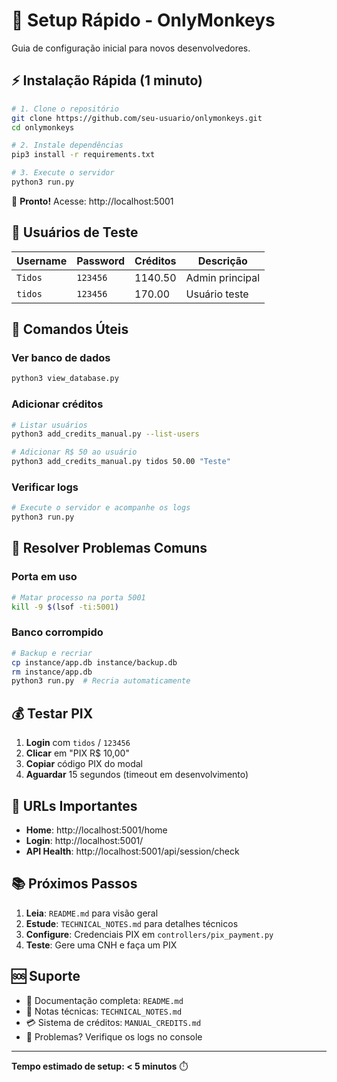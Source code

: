 # 🚀 Setup Rápido - OnlyMonkeys

Guia de configuração inicial para novos desenvolvedores.

## ⚡ Instalação Rápida (1 minuto)

```bash
# 1. Clone o repositório
git clone https://github.com/seu-usuario/onlymonkeys.git
cd onlymonkeys

# 2. Instale dependências
pip3 install -r requirements.txt

# 3. Execute o servidor
python3 run.py
```

🎉 **Pronto!** Acesse: http://localhost:5001

## 👤 Usuários de Teste

| Username | Password | Créditos | Descrição |
|----------|----------|----------|-----------|
| `Tidos`  | `123456` | 1140.50  | Admin principal |
| `tidos`  | `123456` | 170.00   | Usuário teste |

## 🧪 Comandos Úteis

### Ver banco de dados
```bash
python3 view_database.py
```

### Adicionar créditos
```bash
# Listar usuários
python3 add_credits_manual.py --list-users

# Adicionar R$ 50 ao usuário
python3 add_credits_manual.py tidos 50.00 "Teste"
```

### Verificar logs
```bash
# Execute o servidor e acompanhe os logs
python3 run.py
```

## 🔧 Resolver Problemas Comuns

### Porta em uso
```bash
# Matar processo na porta 5001
kill -9 $(lsof -ti:5001)
```

### Banco corrompido
```bash
# Backup e recriar
cp instance/app.db instance/backup.db
rm instance/app.db
python3 run.py  # Recria automaticamente
```

## 💰 Testar PIX

1. **Login** com `tidos` / `123456`
2. **Clicar** em "PIX R$ 10,00"
3. **Copiar** código PIX do modal
4. **Aguardar** 15 segundos (timeout em desenvolvimento)

## 📱 URLs Importantes

- **Home**: http://localhost:5001/home
- **Login**: http://localhost:5001/
- **API Health**: http://localhost:5001/api/session/check

## 📚 Próximos Passos

1. **Leia**: `README.md` para visão geral
2. **Estude**: `TECHNICAL_NOTES.md` para detalhes técnicos
3. **Configure**: Credenciais PIX em `controllers/pix_payment.py`
4. **Teste**: Gere uma CNH e faça um PIX

## 🆘 Suporte

- 📖 Documentação completa: `README.md`
- 🔧 Notas técnicas: `TECHNICAL_NOTES.md`
- 💳 Sistema de créditos: `MANUAL_CREDITS.md`
- 🐛 Problemas? Verifique os logs no console

---
**Tempo estimado de setup: < 5 minutos** ⏱️ 